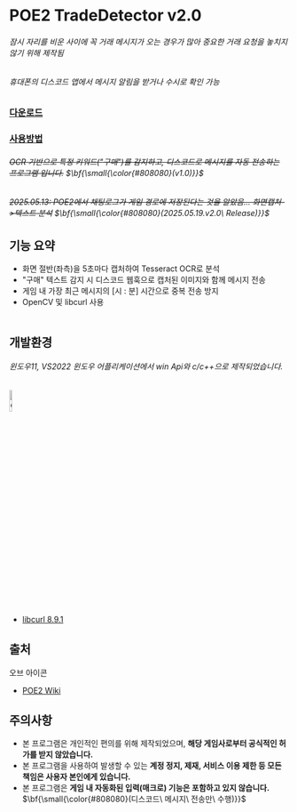 # POE2 TradeDetector v2.0

###### 잠시 자리를 비운 사이에 꼭 거래 메시지가 오는 경우가 많아 중요한 거래 요청을 놓치지 않기 위해 제작됨
###### 휴대폰의 디스코드 앱에서 메시지 알림을 받거나 수시로 확인 가능

### [다운로드](https://drive.google.com/file/d/1r09fH6bfeFH4dOkgVIfhDzu4hL3TuC5o/view?usp=drive_link ".exe 파일다운")
### [사용방법](USERGUIDE.md "사용방법")  
###### ~~OCR 기반으로 특정 키워드("구매")를 감지하고, 디스코드로 메시지를 자동 전송하는 프로그램 입니다.~~ $\bf{\small{\color{#808080}(v1.0)}}$   
###### ~~2025.05.13: POE2에서 채팅로그가 게임 경로에 저장된다는 것을 알았음... 화면캡처->텍스트 분석~~ $\bf{\small{\color{#808080}(2025.05.19.v2.0\ Release)}}$  

## 기능 요약

- 화면 절반(좌측)을 5초마다 캡처하여 Tesseract OCR로 분석
- "구매" 텍스트 감지 시 디스코드 웹훅으로 캡처된 이미지와 함께 메시지 전송
- 게임 내 가장 최근 메시지의 [시 : 분] 시간으로 중복 전송 방지
- OpenCV 및 libcurl 사용
<br/><br/>
## 개발환경
###### 윈도우11, VS2022 윈도우 어플리케이션에서 win Api와 c/c++으로 제작되었습니다.  
<img src="https://curl.se/logo/curl-logo.svg" alt="curl" width="10%">

- [libcurl 8.9.1](https://github.com/curl/curl "curl github")
## 출처
오브 아이콘
- [POE2 Wiki](https://www.poe2wiki.net/wiki/Category:Currency_item_icons)

## 주의사항
- 본 프로그램은 개인적인 편의를 위해 제작되었으며, **해당 게임사로부터 공식적인 허가를 받지 않았습니다.**
- 본 프로그램을 사용하여 발생할 수 있는 **계정 정지, 제재, 서비스 이용 제한 등 모든 책임은 사용자 본인에게 있습니다.**
- 본 프로그램은 **게임 내 자동화된 입력(매크로) 기능은 포함하고 있지 않습니다.**
$\bf{\small{\color{#808080}(디스코드\ 메시지\ 전송만\ 수행)}}$
